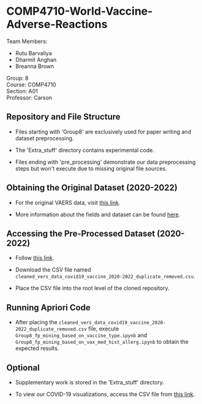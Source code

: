 # COMP4710-World-Vaccine-Adverse-Reactions

Team Members:
- Rutu Barvaliya
- Dharmit Anghan
- Breanna Brown

Group: 8  
Course: COMP4710  
Section: A01  
Professor: Carson

## Repository and File Structure

- Files starting with 'Group8' are exclusively used for paper writing and dataset preprocessing.
  
- The 'Extra_stuff' directory contains experimental code.

- Files ending with 'pre_processing' demonstrate our data preprocessing steps but won't execute due to missing original file sources.

## Obtaining the Original Dataset (2020-2022)

- For the original VAERS data, visit [this link](https://vaers.hhs.gov/data/datasets.html).

- More information about the fields and dataset can be found [here](https://vaers.hhs.gov/docs/VAERSDataUseGuide_en_September2023.pdf).

## Accessing the Pre-Processed Dataset (2020-2022)

- Follow [this link](https://www.kaggle.com/datasets/rutubarvaliya/covid-19-vaccine-adverse-reaction-effect-2020-2022/data?select=cleaned_vers_data_covid19_vaccine_2020-2022_duplicate_removed.csv).

- Download the CSV file named `cleaned_vers_data_covid19_vaccine_2020-2022_duplicate_removed.csv`.

- Place the CSV file into the root level of the cloned repository.

## Running Apriori Code

- After placing the `cleaned_vers_data_covid19_vaccine_2020-2022_duplicate_removed.csv` file, execute `Group8_fp_mining_based_on_vaccine_type.ipynb` and `Group8_fp_mining_based_on_vax_med_hist_allerg.ipynb` to obtain the expected results.

## Optional

- Supplementary work is stored in the 'Extra_stuff' directory.

- To view our COVID-19 visualizations, access the CSV file from [this link](https://www.kaggle.com/datasets/rutubarvaliya/covid-19-dataset?select=covid-19_vaccination_US_Data_2020-2022.csv).
